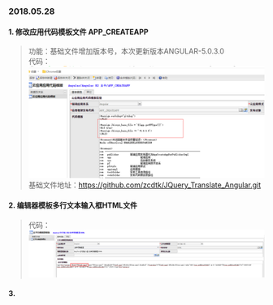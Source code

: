 ### 2018.05.28 <br/>

#### 1. 修改应用代码模板文件 APP_CREATEAPP <br/>

>功能：基础文件增加版本号，本次更新版本ANGULAR-5.0.3.0  <br/>
>代码：![Alt text](https://github.com/zcdtk/IBizsysTemplateChangeLog/blob/master/angularchangelog/2018.05.28-2018.05.28/img/createpp.png) <br/>
>基础文件地址：https://github.com/zcdtk/JQuery_Translate_Angular.git<br/>

#### 2. 编辑器模板多行文本输入框HTML文件

>代码：![Alt text](https://github.com/zcdtk/IBizsysTemplateChangeLog/blob/master/angularchangelog/2018.05.28-2018.05.28/img/textarea.png) <br/>


#### 3. 